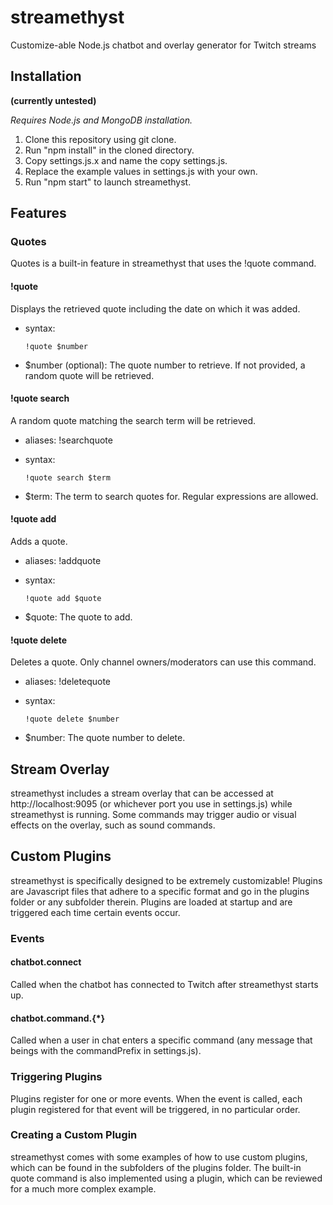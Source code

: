 # streamethyst
Customize-able Node.js chatbot and overlay generator for Twitch streams

## Installation
**(currently untested)**

*Requires Node.js and MongoDB installation.*

1. Clone this repository using git clone.
2. Run "npm install" in the cloned directory.
3. Copy settings.js.x and name the copy settings.js.
4. Replace the example values in settings.js with your own.
3. Run "npm start" to launch streamethyst.

## Features

### Quotes
Quotes is a built-in feature in streamethyst that uses the !quote command.

#### !quote
Displays the retrieved quote including the date on which it was added.
* syntax:

      !quote $number

* $number (optional): The quote number to retrieve. If not provided, a random quote will be retrieved.

#### !quote search
A random quote matching the search term will be retrieved.
* aliases: !searchquote
* syntax:

      !quote search $term

* $term: The term to search quotes for. Regular expressions are allowed.

#### !quote add
Adds a quote.
* aliases: !addquote
* syntax:

      !quote add $quote

* $quote: The quote to add.

#### !quote delete
Deletes a quote. Only channel owners/moderators can use this command.
* aliases: !deletequote
* syntax:

      !quote delete $number

* $number: The quote number to delete.

## Stream Overlay
streamethyst includes a stream overlay that can be accessed at http://localhost:9095 (or whichever port you use in settings.js) while streamethyst is running. Some commands may trigger audio or visual effects on the overlay, such as sound commands.

## Custom Plugins
streamethyst is specifically designed to be extremely customizable! Plugins are Javascript files that adhere to a specific format and go in the plugins folder or any subfolder therein. Plugins are loaded at startup and are triggered each time certain events occur.

### Events

#### chatbot.connect
Called when the chatbot has connected to Twitch after streamethyst starts up.

#### chatbot.command.{\*}
Called when a user in chat enters a specific command (any message that beings with the commandPrefix in settings.js).

### Triggering Plugins
Plugins register for one or more events. When the event is called, each plugin registered for that event will be triggered, in no particular order.

### Creating a Custom Plugin
streamethyst comes with some examples of how to use custom plugins, which can be found in the subfolders of the plugins folder. The built-in quote command is also implemented using a plugin, which can be reviewed for a much more complex example.
